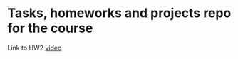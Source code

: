 # Tasks, homeworks and projects repo for the course
Link to HW2 [video](https://my.pcloud.com/publink/show?code=kZYw8P7ZAXHK4TjEo6pacsErW540aJqSAi8V)
